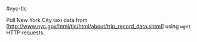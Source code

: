 #nyc-tlc

Pull New York City taxi data from [http://www.nyc.gov/html/tlc/html/about/trip_record_data.shtml]
using `wget` HTTP requests.
